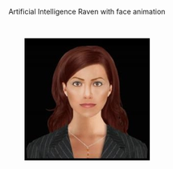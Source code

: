 <p align="center">Artificial Intelligence Raven with face animation</p>
 
<br>
<p align="center">
  <img src="avatar.jpg">
</p>
